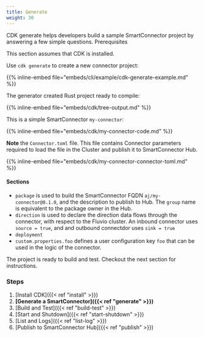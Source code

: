```yaml
---
title: Generate 
weight: 30
---
```


CDK generate helps developers build a sample SmartConnector project by answering a few simple questions.
Prerequisites

This section assumes that CDK is installed.
 
Use `cdk generate` to create a new connector project:

{{% inline-embed file="embeds/cli/example/cdk-generate-example.md" %}}

The generator created Rust project ready to compile:


{{% inline-embed file="embeds/cdk/tree-output.md" %}}

This is a simple SmartConnector `my-connector`:

{{% inline-embed file="embeds/cdk/my-connector-code.md" %}}

**Note** the `Connector.toml` file. This file contains Connector parameters required to load the file in the Cluster and publish it to SmartConnector Hub. 

{{% inline-embed file="embeds/cdk/my-connector-connector-toml.md" %}}

#### Sections
* `package` is used to build the SmartConnector FQDN `aj/my-connector@0.1.0`, and the description to publish to  Hub. The `group` name is equivalent to the package owner in the Hub. 
* `direction` is used to declare the direction data flows through the connector, with respect to the Fluvio cluster. An inbound connector uses `source = true`, and and outbound connectdor uses `sink = true` 
* `deployment`
* `custom.properties.foo` defines a user configuration key `foo` that can be used in the logic of the connector.

The project is ready to build and test. Checkout the next section for instructions.

### Steps

1. [Install CDK]({{< ref "install" >}})
2. **[Generate a SmartConnector]({{< ref "generate" >}})**
3. [Build and Test]({{< ref "build-test" >}})
4. [Start and Shutdown]({{< ref "start-shutdown" >}})
5. [List and Logs]({{< ref "list-log" >}})
6. [Publish to SmartConnector Hub]({{< ref "publish" >}})